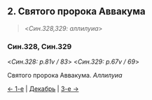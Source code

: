 
## 2. Святого пророка Аввакума

> <*Син.328,329: аллилуиа*>

### Син.328, Син.329

<*Син.328: p.81v / 83*>
<*Син.329: p.67v / 69*>

Святого пророка Аввакума. *Аллилуиа*

[← 1-е](12_01_SAB.ru.md) | [Декабрь](README.md#2-й) | [3-е →](12_03_SAB.ru.md)
